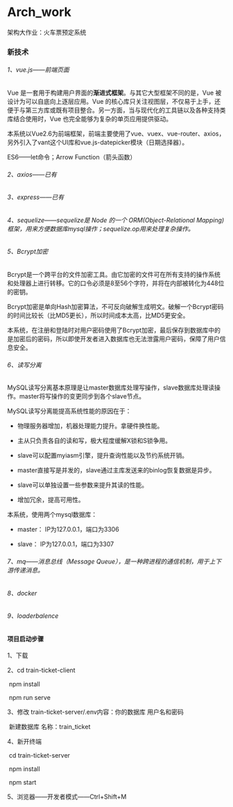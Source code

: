 # Arch_work
架构大作业：火车票预定系统



### 新技术

###### 1、vue.js——前端页面

Vue 是一套用于构建用户界面的**渐进式框架**。与其它大型框架不同的是，Vue 被设计为可以自底向上逐层应用。Vue 的核心库只关注视图层，不仅易于上手，还便于与第三方库或既有项目整合。另一方面，当与现代化的工具链以及各种支持类库结合使用时，Vue 也完全能够为复杂的单页应用提供驱动。

本系统以Vue2.6为前端框架，前端主要使用了vue、vuex、vue-router、axios，另外引入了vant这个UI库和vue.js-datepicker模块（日期选择器）。

ES6——let命令；Arrow Function（箭头函数）



###### 2、axios——已有

###### 3、express——已有

###### 4、sequelize——sequelize是 Node 的一个 ORM(Object-Relational Mapping) 框架，用来方便数据库mysql操作；sequelize.op用来处理复杂操作。

###### 5、Bcrypt加密

 Bcrypt是一个跨平台的文件加密工具。由它加密的文件可在所有支持的操作系统和处理器上进行转移。它的口令必须是8至56个字符，并将在内部被转化为448位的密钥。


Bcrypt加密是单向Hash加密算法，不可反向破解生成明文。破解一个Bcrypt密码的时间比较长（比MD5更长），所以时间成本太高，比MD5更安全。

本系统，在注册和登陆时对用户密码使用了Bcrypt加密，最后保存到数据库中的是加密后的密码，所以即使开发者进入数据库也无法泄露用户密码，保障了用户信息安全。




###### 6、读写分离

MySQL读写分离基本原理是让master数据库处理写操作，slave数据库处理读操作。master将写操作的变更同步到各个slave节点。

MySQL读写分离能提高系统性能的原因在于：

- 物理服务器增加，机器处理能力提升。拿硬件换性能。
- 
  主从只负责各自的读和写，极大程度缓解X锁和S锁争用。

- 
  slave可以配置myiasm引擎，提升查询性能以及节约系统开销。

- 
  master直接写是并发的，slave通过主库发送来的binlog恢复数据是异步。

- slave可以单独设置一些参数来提升其读的性能。
- 增加冗余，提高可用性。

本系统，使用两个mysql数据库：

- 
  master： IP为127.0.0.1，端口为3306 

- slave： IP为127.0.0.1，端口为3307 

  


###### 7、mq——消息总线（Message Queue），是一种跨进程的通信机制，用于上下游传递消息。

###### 8、docker

###### 9、loaderbalence



#### 项目启动步骤

1、下载

2、cd train-ticket-client 

​	npm install

​	npm run serve 

3、修改 train-ticket-server/.env内容：你的数据库 用户名和密码

​	新建数据库  名称：train_ticket

4、新开终端

​	cd train-ticket-server

​	npm install

​	npm start

5、浏览器——开发者模式——Ctrl+Shift+M

#### 
